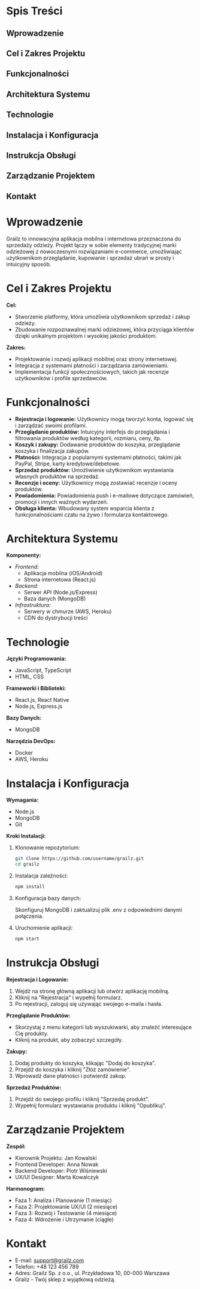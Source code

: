 # Spis Treści

## Wprowadzenie
## Cel i Zakres Projektu
## Funkcjonalności
## Architektura Systemu
## Technologie
## Instalacja i Konfiguracja
## Instrukcja Obsługi
## Zarządzanie Projektem
## Kontakt

# Wprowadzenie

Grailz to innowacyjna aplikacja mobilna i internetowa przeznaczona do sprzedaży odzieży. Projekt łączy w sobie elementy tradycyjnej marki odzieżowej z nowoczesnymi rozwiązaniami e-commerce, umożliwiając użytkownikom przeglądanie, kupowanie i sprzedaż ubrań w prosty i intuicyjny sposób.

# Cel i Zakres Projektu

**Cel:**

- Stworzenie platformy, która umożliwia użytkownikom sprzedaż i zakup odzieży.
- Zbudowanie rozpoznawalnej marki odzieżowej, która przyciąga klientów dzięki unikalnym projektom i wysokiej jakości produktom.

**Zakres:**

- Projektowanie i rozwój aplikacji mobilnej oraz strony internetowej.
- Integracja z systemami płatności i zarządzania zamówieniami.
- Implementacja funkcji społecznościowych, takich jak recenzje użytkowników i profile sprzedawców.

# Funkcjonalności

- **Rejestracja i logowanie:** Użytkownicy mogą tworzyć konta, logować się i zarządzać swoimi profilami.
- **Przeglądanie produktów:** Intuicyjny interfejs do przeglądania i filtrowania produktów według kategorii, rozmiaru, ceny, itp.
- **Koszyk i zakupy:** Dodawanie produktów do koszyka, przeglądanie koszyka i finalizacja zakupów.
- **Płatności:** Integracja z popularnymi systemami płatności, takimi jak PayPal, Stripe, karty kredytowe/debetowe.
- **Sprzedaż produktów:** Umożliwienie użytkownikom wystawiania własnych produktów na sprzedaż.
- **Recenzje i oceny:** Użytkownicy mogą zostawiać recenzje i oceny produktów.
- **Powiadomienia:** Powiadomienia push i e-mailowe dotyczące zamówień, promocji i innych ważnych wydarzeń.
- **Obsługa klienta:** Wbudowany system wsparcia klienta z funkcjonalnościami czatu na żywo i formularza kontaktowego.

# Architektura Systemu

**Komponenty:**

- *Frontend:*
  - Aplikacja mobilna (iOS/Android)
  - Strona internetowa (React.js)
- *Backend:*
  - Serwer API (Node.js/Express)
  - Baza danych (MongoDB)
- *Infrastruktura:*
  - Serwery w chmurze (AWS, Heroku)
  - CDN do dystrybucji treści

# Technologie

**Języki Programowania:**

- JavaScript, TypeScript
- HTML, CSS

**Frameworki i Biblioteki:**

- React.js, React Native
- Node.js, Express.js

**Bazy Danych:**

- MongoDB

**Narzędzia DevOps:**

- Docker
- AWS, Heroku

# Instalacja i Konfiguracja

**Wymagania:**

- Node.js
- MongoDB
- Git

**Kroki Instalacji:**

1. Klonowanie repozytorium:

    ```bash
    git clone https://github.com/username/grailz.git
    cd grailz
    ```

2. Instalacja zależności:

    ```bash
    npm install
    ```

3. Konfiguracja bazy danych:

    Skonfiguruj MongoDB i zaktualizuj plik .env z odpowiednimi danymi połączenia.

4. Uruchomienie aplikacji:

    ```bash
    npm start
    ```

# Instrukcja Obsługi

**Rejestracja i Logowanie:**

1. Wejdź na stronę główną aplikacji lub otwórz aplikację mobilną.
2. Kliknij na "Rejestracja" i wypełnij formularz.
3. Po rejestracji, zaloguj się używając swojego e-maila i hasła.

**Przeglądanie Produktów:**

- Skorzystaj z menu kategorii lub wyszukiwarki, aby znaleźć interesujące Cię produkty.
- Kliknij na produkt, aby zobaczyć szczegóły.

**Zakupy:**

1. Dodaj produkty do koszyka, klikając "Dodaj do koszyka".
2. Przejdź do koszyka i kliknij "Złóż zamówienie".
3. Wprowadź dane płatności i potwierdź zakup.

**Sprzedaż Produktów:**

1. Przejdź do swojego profilu i kliknij "Sprzedaj produkt".
2. Wypełnij formularz wystawiania produktu i kliknij "Opublikuj".

# Zarządzanie Projektem

**Zespół:**

- Kierownik Projektu: Jan Kowalski
- Frontend Developer: Anna Nowak
- Backend Developer: Piotr Wiśniewski
- UX/UI Designer: Marta Kowalczyk

**Harmonogram:**

- Faza 1: Analiza i Planowanie (1 miesiąc)
- Faza 2: Projektowanie UX/UI (2 miesiące)
- Faza 3: Rozwój i Testowanie (4 miesiące)
- Faza 4: Wdrożenie i Utrzymanie (ciągłe)

# Kontakt

- E-mail: support@grailz.com
- Telefon: +48 123 456 789
- Adres: Grailz Sp. z o.o., ul. Przykładowa 10, 00-000 Warszawa
- Grailz - Twój sklep z wyjątkową odzieżą.
